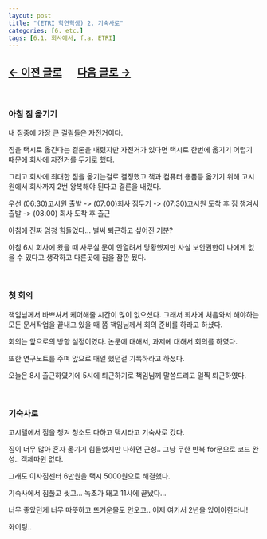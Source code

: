 ```yaml
---
layout: post
title: "(ETRI 학연학생) 2. 기숙사로"
categories: [6. etc.]
tags: [6.1. 회사에서, f.a. ETRI]
---
```


## [←  이전 글로](https://maizer2.github.io/6.%20etc2022/03/02/(ETRI-학연학생)-1.html) 　 [다음 글로 →](https://maizer2.github.io/6.%20etc2022/03/04/(ETRI-학연학생)-3.html)

<br/>

### 아침 짐 옮기기

내 짐중에 가장 큰 걸림돌은 자전거이다.

짐을 택시로 옮긴다는 결론을 내렸지만 자전거가 있다면 택시로 한번에 옮기기 어렵기 때문에 회사에 자전거를 두기로 했다.

그리고 회사에 최대한 짐을 옮기는걸로 결정했고 책과 컴퓨터 용품등 옮기기 위해 고시원에서 회사까지 2번 왕복해야 된다고 결론을 내렸다.

우선 (06:30)고시원 출발 -> (07:00)회사 짐두기 -> (07:30)고시원 도착 후 짐 챙겨서 출발 -> (08:00) 회사 도착 후 출근

아침에 진짜 엄청 힘들었다... 벌써 퇴근하고 싶어진 기분?

아침 6시 회사에 왔을 때 사무실 문이 안열려서 당황했지만 사실 보안권한이 나에게 없을 수 있다고 생각하고 다른곳에 짐을 잠깐 뒀다.

<br/>

### 첫 회의

책임님께서 바쁘셔서 케어해줄 시간이 많이 없으셨다. 그래서 회사에 처음와서 해야하는 모든 문서작업을 끝내고 있을 때 쯤 책임님께서 회의 준비를 하라고 하셨다.

회의는 앞으로의 방향 설정이였다. 논문에 대해서, 과제에 대해서 회의를 하였다.

또한 연구노트를 주며 앞으로 매일 했던걸 기록하라고 하셨다.

오늘은 8시 출근하였기에 5시에 퇴근하기로 책임님께 말씀드리고 일찍 퇴근하였다.

<br/>

### 기숙사로

고시텔에서 짐을 챙겨 청소도 다하고 택시타고 기숙사로 갔다.

짐이 너무 많아 혼자 옮기기 힘들었지만 나하면 근성.. 그냥 무한 반복 for문으로 코드 완성.. 객체따윈 없다.

그래도 이사짐센터 6만원을 택시 5000원으로 해결했다.

기숙사에서 짐풀고 씻고... 녹초가 돼고 11시에 끝났다...

너무 좋았던게 너무 따뜻하고 뜨거운물도 안오고.. 이제 여기서 2년을 있어야한다니!

화이팅..

